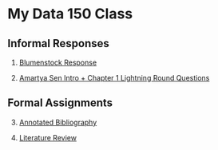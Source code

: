 # My Data 150 Class

## Informal Responses

1. [Blumenstock Response](https://aisling-halliden.github.io/Data150-Aisling/Response1.html)

2. [Amartya Sen Intro + Chapter 1 Lightning Round Questions](https://aisling-halliden.github.io/Data150-Aisling/AmartyaSenIntro&Ch.1Answers.html)

## Formal Assignments

3. [Annotated Bibliography](https://aisling-halliden.github.io/Data150-Aisling/AnnotatedBibliography.html)

4. [Literature Review](https://aisling-halliden.github.io/Data150-Aisling/LiteratureReview.html)
